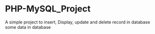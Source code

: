 # PHP-MySQL_Project
A simple project to insert, Display, update and delete record in database some data in database

